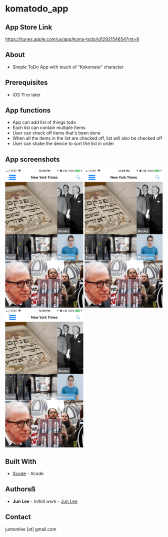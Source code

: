 # komatodo_app


## App Store Link
https://itunes.apple.com/us/app/koma-todo/id1292154654?mt=8


## About
- Simple ToDo App with touch of "Kokomato" character


## Prerequisites

- iOS 11 or later


## App functions
- App can add list of things todo
- Each list can contain multiple Items
- User can check off items that's been done
- When all the items in the list are checked off, list will also be checked off
- User can shake the device to sort the list in order


## App screenshots

<img src="https://raw.githubusercontent.com/Juntomlee/Feeder/master/Screenshot/ArticleSearch.GIF" width="250"/> <img src="https://raw.githubusercontent.com/Juntomlee/Feeder/master/Screenshot/Bookmark.GIF" width="250"/> <img src="https://raw.githubusercontent.com/Juntomlee/Feeder/master/Screenshot/FBShare.GIF" width="250">


## Built With

* [Xcode](https://developer.apple.com/xcode/) - Xcode


## Authorsß

* **Jun Lee** - *Initial work* - [Jun Lee](https://github.com/juntomlee)


## Contact
juntomlee [at] gmail.com
